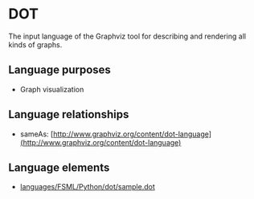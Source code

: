 # DOT
The input language of the Graphviz tool for describing and rendering all kinds of graphs.
## Language purposes
* Graph visualization

## Language relationships
* sameAs: [http://www.graphviz.org/content/dot-language](http://www.graphviz.org/content/dot-language)

## Language elements
* [languages/FSML/Python/dot/sample.dot](https://github.com/softlang/yas/blob/master/languages/FSML/Python/dot/sample.dot)
